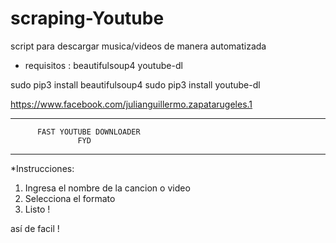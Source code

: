 # scraping-Youtube
script para descargar musica/videos de manera automatizada 

* requisitos :
beautifulsoup4
youtube-dl

sudo pip3 install beautifulsoup4
sudo pip3 install youtube-dl


https://www.facebook.com/julianguillermo.zapatarugeles.1


*******************************************
          FAST YOUTUBE DOWNLOADER
                   FYD
*******************************************

*Instrucciones:
1) Ingresa el nombre de la cancion o video
2) Selecciona el formato
3) Listo !
   
así de facil !

